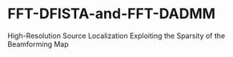 # FFT-DFISTA-and-FFT-DADMM
High-Resolution Source Localization Exploiting the Sparsity of the Beamforming Map
